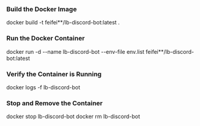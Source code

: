 ### Build the Docker Image
docker build -t feifei**/lb-discord-bot:latest .

### Run the Docker Container
docker run -d --name lb-discord-bot --env-file env.list feifei**/lb-discord-bot:latest

### Verify the Container is Running
docker logs -f lb-discord-bot

### Stop and Remove the Container
docker stop lb-discord-bot
docker rm lb-discord-bot